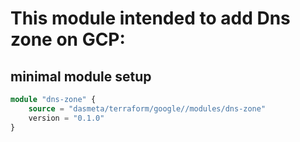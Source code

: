 # This module intended to add Dns zone on GCP:

## minimal module setup
```terraform
module "dns-zone" {
    source = "dasmeta/terraform/google//modules/dns-zone"
    version = "0.1.0"
}
``` 
